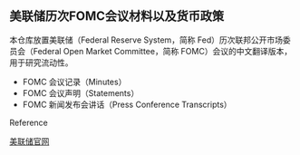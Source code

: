 ## 美联储历次FOMC会议材料以及货币政策

本仓库放置美联储（Federal Reserve System，简称 Fed）历次联邦公开市场委员会（Federal Open Market Committee，简称 FOMC）会议的中文翻译版本，用于研究流动性。

- FOMC 会议记录（Minutes）
- FOMC 会议声明（Statements）
- FOMC 新闻发布会讲话（Press Conference Transcripts）

Reference

[美联储官网](https://www.federalreserve.gov/)
